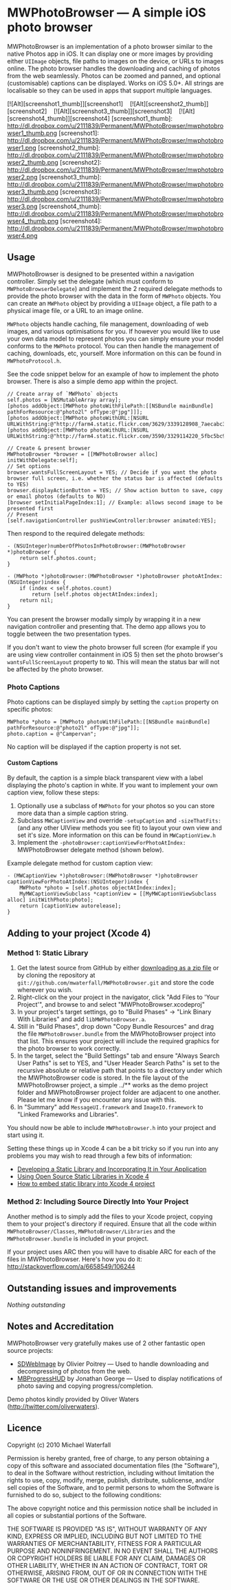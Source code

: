 # MWPhotoBrowser — A simple iOS photo browser

MWPhotoBrowser is an implementation of a photo browser similar to the native Photos app in iOS. It can display one or more images by providing either `UIImage` objects, file paths to images on the device, or URLs to images online. The photo browser handles the downloading and caching of photos from the web seamlessly. Photos can be zoomed and panned, and optional (customisable) captions can be displayed. Works on iOS 5.0+. All strings are localisable so they can be used in apps that support multiple languages.

[![Alt][screenshot1_thumb]][screenshot1]    [![Alt][screenshot2_thumb]][screenshot2]    [![Alt][screenshot3_thumb]][screenshot3]    [![Alt][screenshot4_thumb]][screenshot4]
[screenshot1_thumb]: http://dl.dropbox.com/u/2111839/Permanent/MWPhotoBrowser/mwphotobrowser1_thumb.png
[screenshot1]: http://dl.dropbox.com/u/2111839/Permanent/MWPhotoBrowser/mwphotobrowser1.png
[screenshot2_thumb]: http://dl.dropbox.com/u/2111839/Permanent/MWPhotoBrowser/mwphotobrowser2_thumb.png
[screenshot2]: http://dl.dropbox.com/u/2111839/Permanent/MWPhotoBrowser/mwphotobrowser2.png
[screenshot3_thumb]: http://dl.dropbox.com/u/2111839/Permanent/MWPhotoBrowser/mwphotobrowser3_thumb.png
[screenshot3]: http://dl.dropbox.com/u/2111839/Permanent/MWPhotoBrowser/mwphotobrowser3.png
[screenshot4_thumb]: http://dl.dropbox.com/u/2111839/Permanent/MWPhotoBrowser/mwphotobrowser4_thumb.png
[screenshot4]: http://dl.dropbox.com/u/2111839/Permanent/MWPhotoBrowser/mwphotobrowser4.png


## Usage

MWPhotoBrowser is designed to be presented within a navigation controller. Simply set the delegate (which must conform to `MWPhotoBrowserDelegate`) and implement the 2 required delegate methods to provide the photo browser with the data in the form of `MWPhoto` objects. You can create an `MWPhoto` object by providing a `UIImage` object, a file path to a physical image file, or a URL to an image online.

`MWPhoto` objects handle caching, file management, downloading of web images, and various optimisations for you. If however you would like to use your own data model to represent photos you can simply ensure your model conforms to the `MWPhoto` protocol. You can then handle the management of caching, downloads, etc, yourself. More information on this can be found in `MWPhotoProtocol.h`. 

See the code snippet below for an example of how to implement the photo browser. There is also a simple demo app within the project.

    // Create array of `MWPhoto` objects
    self.photos = [NSMutableArray array];
    [photos addObject:[MWPhoto photoWithFilePath:[[NSBundle mainBundle] pathForResource:@"photo2l" ofType:@"jpg"]]];
    [photos addObject:[MWPhoto photoWithURL:[NSURL URLWithString:@"http://farm4.static.flickr.com/3629/3339128908_7aecabc34b.jpg"]]];
    [photos addObject:[MWPhoto photoWithURL:[NSURL URLWithString:@"http://farm4.static.flickr.com/3590/3329114220_5fbc5bc92b.jpg"]]];

    // Create & present browser
    MWPhotoBrowser *browser = [[MWPhotoBrowser alloc] initWithDelegate:self];
    // Set options
    browser.wantsFullScreenLayout = YES; // Decide if you want the photo browser full screen, i.e. whether the status bar is affected (defaults to YES)
    browser.displayActionButton = YES; // Show action button to save, copy or email photos (defaults to NO)
    [browser setInitialPageIndex:1]; // Example: allows second image to be presented first
    // Present
    [self.navigationController pushViewController:browser animated:YES];

Then respond to the required delegate methods:

    - (NSUInteger)numberOfPhotosInPhotoBrowser:(MWPhotoBrowser *)photoBrowser {
        return self.photos.count;
    }

    - (MWPhoto *)photoBrowser:(MWPhotoBrowser *)photoBrowser photoAtIndex:(NSUInteger)index {
        if (index < self.photos.count)
            return [self.photos objectAtIndex:index];
        return nil;
    }

You can present the browser modally simply by wrapping it in a new navigation controller and presenting that. The demo app allows you to toggle between the two presentation types.

If you don't want to view the photo browser full screen (for example if you are using view controller containment in iOS 5) then set the photo browser's `wantsFullScreenLayout` property to `NO`. This will mean the status bar will not be affected by the photo browser.


### Photo Captions

Photo captions can be displayed simply by setting the `caption` property on specific photos:

    MWPhoto *photo = [MWPhoto photoWithFilePath:[[NSBundle mainBundle] pathForResource:@"photo2l" ofType:@"jpg"]];
    photo.caption = @"Campervan";

No caption will be displayed if the caption property is not set.


#### Custom Captions

By default, the caption is a simple black transparent view with a label displaying the photo's caption in white. If you want to implement your own caption view, follow these steps:

1. Optionally use a subclass of `MWPhoto` for your photos so you can store more data than a simple caption string.
2. Subclass `MWCaptionView` and override `-setupCaption` and `-sizeThatFits:` (and any other UIView methods you see fit) to layout your own view and set it's size. More information on this can be found in `MWCaptionView.h`
3. Implement the `-photoBrowser:captionViewForPhotoAtIndex:` MWPhotoBrowser delegate method (shown below).

Example delegate method for custom caption view:

    - (MWCaptionView *)photoBrowser:(MWPhotoBrowser *)photoBrowser captionViewForPhotoAtIndex:(NSUInteger)index {
        MWPhoto *photo = [self.photos objectAtIndex:index];
        MyMWCaptionViewSubclass *captionView = [[MyMWCaptionViewSubclass alloc] initWithPhoto:photo];
        return [captionView autorelease];
    }


## Adding to your project (Xcode 4)

### Method 1: Static Library

1. Get the latest source from GitHub by either [downloading as a zip file](https://github.com/mwaterfall/MWPhotoBrowser/zipball/master) or by cloning the repository at `git://github.com/mwaterfall/MWPhotoBrowser.git` and store the code wherever you wish.
2. Right-click on the your project in the navigator, click "Add Files to 'Your Project'", and browse to and select "MWPhotoBrowser.xcodeproj"
3. In your project's target settings, go to "Build Phases" -> "Link Binary With Libraries" and add `libMWPhotoBrowser.a`.
4. Still in "Build Phases", drop down "Copy Bundle Resources" and drag the file `MWPhotoBrowser.bundle` from the MWPhotoBrowser project into that list. This ensures your project will include the required graphics for the photo browser to work correctly.
5. In the target, select the "Build Settings" tab and ensure "Always Search User Paths" is set to YES, and "User Header Search Paths" is set to the recursive absolute or relative path that points to a directory under which the MWPhotoBrowser code is stored. In the file layout of the MWPhotoBrowser project, a simple ../** works as the demo project folder and MWPhotoBrowser project folder are adjacent to one another. Please let me know if you encounter any issue with this.
6. In "Summary" add `MessageUI.framework` and `ImageIO.framework` to "Linked Frameworks and Libraries".

You should now be able to include `MWPhotoBrowser.h` into your project and start using it.

Setting these things up in Xcode 4 can be a bit tricky so if you run into any problems you may wish to read through a few bits of information:

- [Developing a Static Library and Incorporating It in Your Application](http://developer.apple.com/library/ios/#documentation/Xcode/Conceptual/ios_development_workflow/910-A-Developing_a_Static_Library_and_Incorporating_It_in_Your_Application/archiving_an_application_that_uses_a_static_library.html)
- [Using Open Source Static Libraries in Xcode 4](http://blog.carbonfive.com/2011/04/04/using-open-source-static-libraries-in-xcode-4/#using_a_static_library)
- [How to embed static library into Xcode 4 project](https://docs.google.com/document/pub?id=14XR5zcZb2Kz2s6A4AbzB00NLkrW9bWxMMprVsUao-hY)

### Method 2: Including Source Directly Into Your Project

Another method is to simply add the files to your Xcode project, copying them to your project's directory if required. Ensure that all the code within `MWPhotoBrowser/Classes`, `MWPhotoBrowser/Libraries` and the `MWPhotoBrowser.bundle` is included in your project. 

If your project uses ARC then you will have to disable ARC for each of the files in MWPhotoBrowser. Here's how you do it: http://stackoverflow.com/a/6658549/106244


## Outstanding issues and improvements

*Nothing outstanding*


## Notes and Accreditation

MWPhotoBrowser very gratefully makes use of 2 other fantastic open source projects:

- [SDWebImage](https://github.com/rs/SDWebImage) by Olivier Poitrey — Used to handle downloading and decompressing of photos from the web.
- [MBProgressHUD](https://github.com/jdg/MBProgressHUD) by Jonathan George — Used to display notifications of photo saving and copying progress/completion.

Demo photos kindly provided by Oliver Waters (<http://twitter.com/oliverwaters>).


## Licence

Copyright (c) 2010 Michael Waterfall

Permission is hereby granted, free of charge, to any person obtaining a copy
of this software and associated documentation files (the "Software"), to deal
in the Software without restriction, including without limitation the rights
to use, copy, modify, merge, publish, distribute, sublicense, and/or sell
copies of the Software, and to permit persons to whom the Software is
furnished to do so, subject to the following conditions:

The above copyright notice and this permission notice shall be included
in all copies or substantial portions of the Software.

THE SOFTWARE IS PROVIDED "AS IS", WITHOUT WARRANTY OF ANY KIND, EXPRESS OR
IMPLIED, INCLUDING BUT NOT LIMITED TO THE WARRANTIES OF MERCHANTABILITY,
FITNESS FOR A PARTICULAR PURPOSE AND NONINFRINGEMENT. IN NO EVENT SHALL THE
AUTHORS OR COPYRIGHT HOLDERS BE LIABLE FOR ANY CLAIM, DAMAGES OR OTHER
LIABILITY, WHETHER IN AN ACTION OF CONTRACT, TORT OR OTHERWISE, ARISING FROM,
OUT OF OR IN CONNECTION WITH THE SOFTWARE OR THE USE OR OTHER DEALINGS IN
THE SOFTWARE.